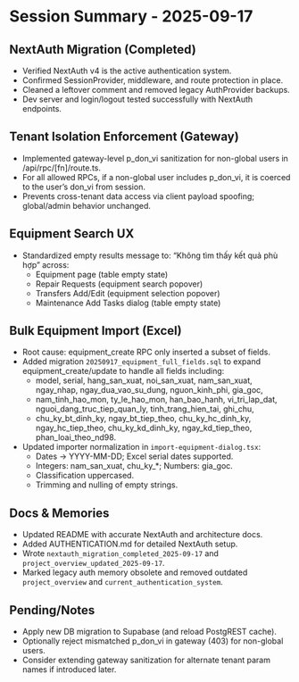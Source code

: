 # Session Summary - 2025-09-17

## NextAuth Migration (Completed)
- Verified NextAuth v4 is the active authentication system.
- Confirmed SessionProvider, middleware, and route protection in place.
- Cleaned a leftover comment and removed legacy AuthProvider backups.
- Dev server and login/logout tested successfully with NextAuth endpoints.

## Tenant Isolation Enforcement (Gateway)
- Implemented gateway-level p_don_vi sanitization for non-global users in /api/rpc/[fn]/route.ts.
- For all allowed RPCs, if a non-global user includes p_don_vi, it is coerced to the user’s don_vi from session.
- Prevents cross-tenant data access via client payload spoofing; global/admin behavior unchanged.

## Equipment Search UX
- Standardized empty results message to: “Không tìm thấy kết quả phù hợp” across:
  - Equipment page (table empty state)
  - Repair Requests (equipment search popover)
  - Transfers Add/Edit (equipment selection popover)
  - Maintenance Add Tasks dialog (table empty state)

## Bulk Equipment Import (Excel)
- Root cause: equipment_create RPC only inserted a subset of fields.
- Added migration `20250917_equipment_full_fields.sql` to expand equipment_create/update to handle all fields including:
  - model, serial, hang_san_xuat, noi_san_xuat, nam_san_xuat, ngay_nhap, ngay_dua_vao_su_dung, nguon_kinh_phi, gia_goc,
  - nam_tinh_hao_mon, ty_le_hao_mon, han_bao_hanh, vi_tri_lap_dat, nguoi_dang_truc_tiep_quan_ly, tinh_trang_hien_tai, ghi_chu,
  - chu_ky_bt_dinh_ky, ngay_bt_tiep_theo, chu_ky_hc_dinh_ky, ngay_hc_tiep_theo, chu_ky_kd_dinh_ky, ngay_kd_tiep_theo, phan_loai_theo_nd98.
- Updated importer normalization in `import-equipment-dialog.tsx`:
  - Dates -> YYYY-MM-DD; Excel serial dates supported.
  - Integers: nam_san_xuat, chu_ky_*; Numbers: gia_goc.
  - Classification uppercased.
  - Trimming and nulling of empty strings.

## Docs & Memories
- Updated README with accurate NextAuth and architecture docs.
- Added AUTHENTICATION.md for detailed NextAuth setup.
- Wrote `nextauth_migration_completed_2025-09-17` and `project_overview_updated_2025-09-17`.
- Marked legacy auth memory obsolete and removed outdated `project_overview` and `current_authentication_system`.

## Pending/Notes
- Apply new DB migration to Supabase (and reload PostgREST cache).
- Optionally reject mismatched p_don_vi in gateway (403) for non-global users.
- Consider extending gateway sanitization for alternate tenant param names if introduced later.
